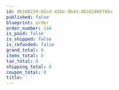```yaml
---
id: 06108239-62cd-42be-9b4d-d63d2888f85c
published: false
blueprint: order
order_number: 244
is_paid: false
is_shipped: false
is_refunded: false
grand_total: 0
items_total: 0
tax_total: 0
shipping_total: 0
coupon_total: 0
title: ' '
---
```

